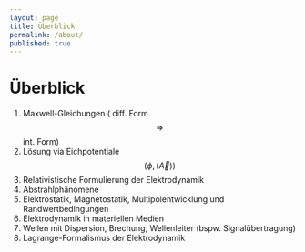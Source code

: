 ```yaml
---
layout: page
title: Überblick
permalink: /about/
published: true
---
```

# Überblick

1.	Maxwell-Gleichungen ( diff. Form $$ \Longrightarrow $$ int. Form)
2.	Lösung via Eichpotentiale $$ (\phi , (\vec A) ) $$
3.	Relativistische Formulierung der Elektrodynamik
4.	Abstrahlphänomene
5.	Elektrostatik, Magnetostatik, Multipolentwicklung und Randwertbedingungen
6.	Elektrodynamik in materiellen Medien
7.	Wellen mit Dispersion, Brechung, Wellenleiter (bspw. Signalübertragung)
8.	Lagrange-Formalismus der Elektrodynamik



